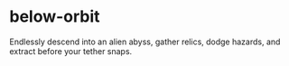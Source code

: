 # below-orbit
Endlessly descend into an alien abyss, gather relics, dodge hazards, and extract before your tether snaps.
